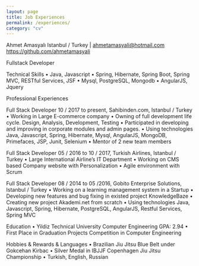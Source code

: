 ```yaml
---
layout: page
title: Job Experiences
permalink: /experiences/
category: "cv"
---
```

Ahmet Amasyalı
Istanbul / Turkey | ahmetamasyali@hotmail.com 
https://github.com/ahmetamasyali

Fullstack Developer
 
Technical Skills
    • Java, Javascript
    • Spring, Hibernate, Spring Boot, Spring MVC, RESTful Services, JSF
    • Mysql, PostgreSQL, Mongodb
    • AngularJS, Jquery
 
Professional Experiences

Full Stack Developer 10 / 2017 to present, Sahibinden.com, Istanbul / Turkey
    • Working in Large E-commerce company
    • Owning of full development life cycle. Design, Analysis, Development, Testing
    • Participated in developing and improving in corporate modules and admin pages. 
    • Using technologies Java, Javascript, Spring, Hibernate, Mysql, AngularJS, MongoDB, Primefaces, JSP, Junit, Selenium
    • Mentor of 2 new team members

Full Stack Developer 05 / 2016 to 10 / 2017, Turkish Airlines, Istanbul / Turkey
    • Large International Airline’s IT Department
    • Working on CMS based Company website with Personalization
    • Agile environment with Scrum

Full Stack Developer 08 / 2014 to 05 /2016, Gobito Enterprise Solutions, Istanbul / Turkey
    • Working on a learning management system in a Startup
    • Developing new features and bug fixing in existed project KnowledgeBaze
    • Creating new project Akademi.net from scratch
    • Using technologies Java, Javascript, Spring, Hibernate, PostgreSQL, AngularJS, Restful Services, Spring MVC

Education
    • Yildiz Technical University Computer Engineering GPA: 2.94
    • First Place in Graduation Projects Competition in Computer Engineering

Hobbies & Rewards & Languages
    • Brazilian Jiu Jitsu Blue Belt under Gokcehan Kirbac
    • Silver Medal in IBJJF Copenhagen Jiu Jitsu Championship
    • Turkish, English, Russian